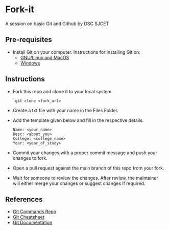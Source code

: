 # Fork-it
A session on basic Git and Github by DSC SJCET

## Pre-requisites
- Install Git on your computer. Instructions for installing Git on:
  - [GNU/Linux and MacOS](https://git-scm.com/book/en/v2/Getting-Started-Installing-Git)
  - [Windows](https://phoenixnap.com/kb/how-to-install-git-windows)
## Instructions
- Fork this repo and clone it to your local system 

       git clone <fork_url>
- Create a txt file with your name in the Files Folder.
- Add the template given below and fill in the respective details.

      Name: <your_name>
      Desc: <about_you>
      College: <college_name>
      Year: <year_of_study>
      
- Commit your changes with a proper commit message and push your changes to fork.
- Open a pull request against the main branch of this repo from your fork.
- Wait for someone to review the changes. After review, the maintainer will either
  merge your changes or suggest changes if required. 
## References
- [Git Commands Repo](https://github.com/reenphygeorge/Git-Commands)
- [Git Cheatsheet](https://training.github.com/downloads/github-git-cheat-sheet/)
- [Git Documentation](https://git-scm.com/docs/)

